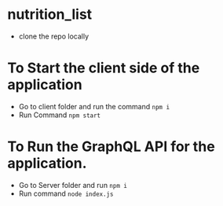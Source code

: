 # nutrition_list

* clone the repo locally

# To Start the client side of the application
  * Go to client folder and run the command `npm i`
  * Run Command `npm start`

# To Run the GraphQL API for the application.
  * Go to Server folder and run `npm i`
  * Run command `node index.js`
